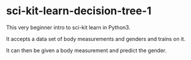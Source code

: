 # sci-kit-learn-decision-tree-1

This very beginner intro to sci-kit learn in Python3.

It accepts a data set of body measurements and genders and trains on it.

It can then be given a body measurement and predict the gender.

